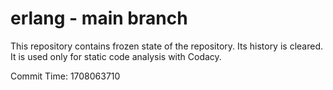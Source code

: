 # erlang - main branch

This repository contains frozen state of the repository.
Its history is cleared. It is used only for static code
analysis with Codacy.

Commit Time: 1708063710